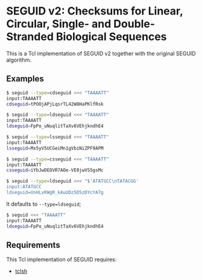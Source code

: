 # SEGUID v2: Checksums for Linear, Circular, Single- and Double-Stranded Biological Sequences

This is a Tcl implementation of SEGUID v2 together with the original
SEGUID algorithm.


## Examples

```sh
$ seguid --type=cdseguid <<< "TAAAATT"
input:TAAAATT
cdseguid=tPOOjAPjLqsrTL42W8HaPKlfRsk

$ seguid --type=ldseguid <<< "TAAAATT"
input:TAAAATT
ldseguid=FpPo_uNuqlitTaXv6VEhjkndhE4

$ seguid --type=lsseguid <<< "TAAAATT"
input:TAAAATT
lsseguid=Mx5yV5UCGeiMn1gVbiNiZPF9APM

$ seguid --type=csseguid <<< "TAAAATT"
input:TAAAATT
csseguid=iYbJwDEOVR7AOe-VE0jwVS5gsMc

$ seguid --type=ldseguid <<< "$'ATATGCC\nTATACGG'
input:ATATGCC
ldseguid=UnHLvKWgR_kAuUDz5D5zDYcYA7g
```

It defaults to `--type=ldseguid`;

```sh
$ seguid <<< "TAAAATT"
input:TAAAATT
ldseguid=FpPo_uNuqlitTaXv6VEhjkndhE4
```


## Requirements

This Tcl implementation of SEGUID requires:

* [tclsh]


[tclsh]: https://wiki.tcl-lang.org/page/tclsh


